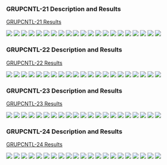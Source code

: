 
### GRUPCNTL-21 Description and Results

[GRUPCNTL-21 Results](plots/GRUPCNTL-21.md) 

![](plots/GRUPCNTL-21-Bottom_Hole_Pressure.png)
![](plots/GRUPCNTL-21-Field_Production_Comparison_Plot.png)
![](plots/GRUPCNTL-21-Field_Sales_Gas_Production_Comparison_Plot.png)
![](plots/GRUPCNTL-21-Gas_Injection_Volumes.png)
![](plots/GRUPCNTL-21-Group_Gas_Injection.png)
![](plots/GRUPCNTL-21-Group_INJE_Gas_Injection_Comparison_Plot.png)
![](plots/GRUPCNTL-21-Group_PROD_Production_Comparison_Plot.png)
![](plots/GRUPCNTL-21-Well_INJ1_Gas_Injection_Comparison_Plot.png)
![](plots/GRUPCNTL-21-Well_INJ2_Gas_Injection_Comparison_Plot.png)
![](plots/GRUPCNTL-21-Well_PROD1_Pressure_Comparison_Plot.png)
![](plots/GRUPCNTL-21-Well_PROD1_Production_and_Mode_of_Control_Plot.png)
![](plots/GRUPCNTL-21-Well_PROD1_Production_Performance.png)
![](plots/GRUPCNTL-21-Well_PROD2_Pressure_Comparison_Plot.png)
![](plots/GRUPCNTL-21-Well_PROD2_Production_and_Mode_of_Control_Plot.png)
![](plots/GRUPCNTL-21-Well_PROD2_Production_Performance.png)
![](plots/GRUPCNTL-21-Well_PROD3_Pressure_Comparison_Plot.png)
![](plots/GRUPCNTL-21-Well_PROD3_Production_and_Mode_of_Control_Plot.png)
![](plots/GRUPCNTL-21-Well_PROD3_Production_Performance.png)
![](plots/GRUPCNTL-21-Well_PROD4_Pressure_Comparison_Plot.png)
![](plots/GRUPCNTL-21-Well_PROD4_Production_and_Mode_of_Control_Plot.png)
![](plots/GRUPCNTL-21-Well_PROD4_Production_Performance.png)

### GRUPCNTL-22 Description and Results

[GRUPCNTL-22 Results](plots/GRUPCNTL-22.md) 

![](plots/GRUPCNTL-22-Bottom_Hole_Pressure.png)
![](plots/GRUPCNTL-22-Field_Production_Comparison_Plot.png)
![](plots/GRUPCNTL-22-Field_Sales_Gas_Production_Comparison_Plot.png)
![](plots/GRUPCNTL-22-Gas_Injection_Volumes.png)
![](plots/GRUPCNTL-22-Group_Gas_Injection.png)
![](plots/GRUPCNTL-22-Group_INJE_Gas_Injection_Comparison_Plot.png)
![](plots/GRUPCNTL-22-Group_PROD_Production_Comparison_Plot.png)
![](plots/GRUPCNTL-22-Well_INJ1_Gas_Injection_Comparison_Plot.png)
![](plots/GRUPCNTL-22-Well_INJ2_Gas_Injection_Comparison_Plot.png)
![](plots/GRUPCNTL-22-Well_PROD1_Pressure_Comparison_Plot.png)
![](plots/GRUPCNTL-22-Well_PROD1_Production_and_Mode_of_Control_Plot.png)
![](plots/GRUPCNTL-22-Well_PROD1_Production_Performance.png)
![](plots/GRUPCNTL-22-Well_PROD2_Pressure_Comparison_Plot.png)
![](plots/GRUPCNTL-22-Well_PROD2_Production_and_Mode_of_Control_Plot.png)
![](plots/GRUPCNTL-22-Well_PROD2_Production_Performance.png)
![](plots/GRUPCNTL-22-Well_PROD3_Pressure_Comparison_Plot.png)
![](plots/GRUPCNTL-22-Well_PROD3_Production_and_Mode_of_Control_Plot.png)
![](plots/GRUPCNTL-22-Well_PROD3_Production_Performance.png)
![](plots/GRUPCNTL-22-Well_PROD4_Pressure_Comparison_Plot.png)
![](plots/GRUPCNTL-22-Well_PROD4_Production_and_Mode_of_Control_Plot.png)
![](plots/GRUPCNTL-22-Well_PROD4_Production_Performance.png)

### GRUPCNTL-23 Description and Results

[GRUPCNTL-23 Results](plots/GRUPCNTL-23.md) 

![](plots/GRUPCNTL-23-Bottom_Hole_Pressure.png)
![](plots/GRUPCNTL-23-Field_Production_Comparison_Plot.png)
![](plots/GRUPCNTL-23-Field_Sales_Gas_Production_Comparison_Plot.png)
![](plots/GRUPCNTL-23-Gas_Injection_Volumes.png)
![](plots/GRUPCNTL-23-Group_Gas_Injection.png)
![](plots/GRUPCNTL-23-Group_INJE_Gas_Injection_Comparison_Plot.png)
![](plots/GRUPCNTL-23-Group_PROD_Production_Comparison_Plot.png)
![](plots/GRUPCNTL-23-Well_INJ1_Gas_Injection_Comparison_Plot.png)
![](plots/GRUPCNTL-23-Well_INJ2_Gas_Injection_Comparison_Plot.png)
![](plots/GRUPCNTL-23-Well_PROD1_Pressure_Comparison_Plot.png)
![](plots/GRUPCNTL-23-Well_PROD1_Production_and_Mode_of_Control_Plot.png)
![](plots/GRUPCNTL-23-Well_PROD1_Production_Performance.png)
![](plots/GRUPCNTL-23-Well_PROD2_Pressure_Comparison_Plot.png)
![](plots/GRUPCNTL-23-Well_PROD2_Production_and_Mode_of_Control_Plot.png)
![](plots/GRUPCNTL-23-Well_PROD2_Production_Performance.png)
![](plots/GRUPCNTL-23-Well_PROD3_Pressure_Comparison_Plot.png)
![](plots/GRUPCNTL-23-Well_PROD3_Production_and_Mode_of_Control_Plot.png)
![](plots/GRUPCNTL-23-Well_PROD3_Production_Performance.png)
![](plots/GRUPCNTL-23-Well_PROD4_Pressure_Comparison_Plot.png)
![](plots/GRUPCNTL-23-Well_PROD4_Production_and_Mode_of_Control_Plot.png)
![](plots/GRUPCNTL-23-Well_PROD4_Production_Performance.png)

### GRUPCNTL-24 Description and Results

[GRUPCNTL-24 Results](plots/GRUPCNTL-24.md) 

![](plots/GRUPCNTL-24-Bottom_Hole_Pressure.png)
![](plots/GRUPCNTL-24-Field_Production_Comparison_Plot.png)
![](plots/GRUPCNTL-24-Field_Sales_Gas_Production_Comparison_Plot.png)
![](plots/GRUPCNTL-24-Gas_Injection_Volumes.png)
![](plots/GRUPCNTL-24-Group_Gas_Injection.png)
![](plots/GRUPCNTL-24-Group_INJE_Gas_Injection_Comparison_Plot.png)
![](plots/GRUPCNTL-24-Group_PROD_Production_Comparison_Plot.png)
![](plots/GRUPCNTL-24-Well_INJ1_Gas_Injection_Comparison_Plot.png)
![](plots/GRUPCNTL-24-Well_INJ2_Gas_Injection_Comparison_Plot.png)
![](plots/GRUPCNTL-24-Well_PROD1_Pressure_Comparison_Plot.png)
![](plots/GRUPCNTL-24-Well_PROD1_Production_and_Mode_of_Control_Plot.png)
![](plots/GRUPCNTL-24-Well_PROD1_Production_Performance.png)
![](plots/GRUPCNTL-24-Well_PROD2_Pressure_Comparison_Plot.png)
![](plots/GRUPCNTL-24-Well_PROD2_Production_and_Mode_of_Control_Plot.png)
![](plots/GRUPCNTL-24-Well_PROD2_Production_Performance.png)
![](plots/GRUPCNTL-24-Well_PROD3_Pressure_Comparison_Plot.png)
![](plots/GRUPCNTL-24-Well_PROD3_Production_and_Mode_of_Control_Plot.png)
![](plots/GRUPCNTL-24-Well_PROD3_Production_Performance.png)
![](plots/GRUPCNTL-24-Well_PROD4_Pressure_Comparison_Plot.png)
![](plots/GRUPCNTL-24-Well_PROD4_Production_and_Mode_of_Control_Plot.png)
![](plots/GRUPCNTL-24-Well_PROD4_Production_Performance.png)
